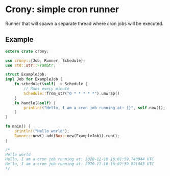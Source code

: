 # Crony: simple cron runner

Runner that will spawn a separate thread where cron jobs will be executed.

## Example

```rust
extern crate crony;

use crony::{Job, Runner, Schedule};
use std::str::FromStr;

struct ExampleJob;
impl Job for ExampleJob {
    fn schedule(&self) -> Schedule {
        // Runs every minute
        Schedule::from_str("0 * * * * *").unwrap()
    }
    fn handle(&self) {
        println!("Hello, I am a cron job running at: {}", self.now());
    }
}

fn main() {
    println!("Hello world");
    Runner::new().add(Box::new(ExampleJob)).run();
}

/*
Hello world
Hello, I am a cron job running at: 2020-12-10 16:01:59.740944 UTC
Hello, I am a cron job running at: 2020-12-10 16:02:59.821043 UTC
*/
```
